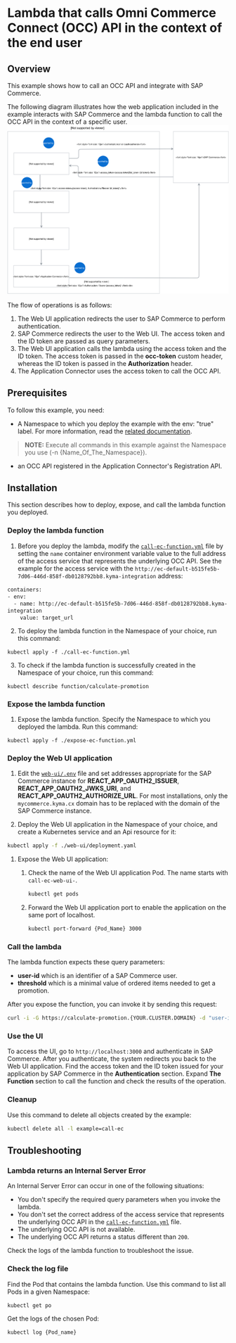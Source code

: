 # Lambda that calls Omni Commerce Connect (OCC) API in the context of the end user

## Overview

This example shows how to call an OCC API and integrate with SAP Commerce.

The following diagram illustrates how the web application included in the example interacts with SAP Commerce and the lambda function to call the OCC API in the context of a specific user.
![](./diagram.svg)

The flow of operations is as follows:
1. The Web UI application redirects the user to SAP Commerce to perform authentication.
2. SAP Commerce redirects the user to the Web UI. The access token and the ID token are passed as query parameters.
3. The Web UI application calls the lambda using the access token and the ID token. The access token is passed in the **occ-token** custom header, whereas the ID token is passed in the **Authorization** header.
4. The Application Connector uses the access token to call the OCC API.    

## Prerequisites

To follow this example, you need:

- A Namespace to which you deploy the example with the env: "true" label. For more information, read the [related documentation](https://github.com/kyma-project/kyma/blob/master/docs/kyma/docs/011-details-namespaces.md).

>**NOTE:** Execute all commands in this example against the Namespace you use (-n {Name_Of_The_Namespace}).

- an OCC API registered in the Application Connector's Registration API.

## Installation

This section describes how to deploy, expose, and call the lambda function you deployed.

### Deploy the lambda function

1. Before you deploy the lambda, modify the [`call-ec-function.yml`](call-ec-function.yml) file by setting the `name` container environment variable value to the full address of the access service that represents the underlying OCC API. See the example for the access service with the `http://ec-default-b515fe5b-7d06-446d-858f-db0128792bb8.kyma-integration` address:  

```
containers:
- env:
  - name: http://ec-default-b515fe5b-7d06-446d-858f-db0128792bb8.kyma-integration
    value: target_url
```

2. To deploy the lambda function in the Namespace of your choice, run this command:
```
kubectl apply -f ./call-ec-function.yml
```

3. To check if the lambda function is successfully created in the Namespace of your choice, run this command:
```
kubectl describe function/calculate-promotion
```

### Expose the lambda function

1. Expose the lambda function. Specify the Namespace to which you deployed the lambda. Run this command:
```
kubectl apply -f ./expose-ec-function.yml
```

### Deploy the Web UI application

1. Edit the [`web-ui/.env`](web-ui/.env) file and set addresses appropriate for the SAP Commerce instance for
   **REACT_APP_OAUTH2_ISSUER**, **REACT_APP_OAUTH2_JWKS_URI**, and **REACT_APP_OAUTH2_AUTHORIZE_URL**.
   For most installations, only the `mycommerce.kyma.cx` domain has to be replaced with the domain of the SAP Commerce instance.

1. Deploy the Web UI application in the Namespace of your choice, and create a Kubernetes service and an Api resource for it:

  ```bash
  kubectl apply -f ./web-ui/deployment.yaml
  ```

1. Expose the Web UI application:

   1. Check the name of the Web UI application Pod. The name starts with `call-ec-web-ui-`.

      ```bash
      kubectl get pods
      ```

   1. Forward the Web UI application port to enable the application on the same port of localhost.

      ```bash
      kubectl port-forward {Pod_Name} 3000
      ```

### Call the lambda

The lambda function expects these query parameters:

- **user-id** which is an identifier of a SAP Commerce user.
- **threshold** which is a minimal value of ordered items needed to get a promotion.

After you expose the function, you can invoke it by sending this request:

```bash
curl -i -G https://calculate-promotion.{YOUR.CLUSTER.DOMAIN} -d "user-id={customer_id}" -d "threshold=1000" -H "occ-token: {EC_access_token}" -H "Authorization: Bearer {EC_ID_token}"
```

### Use the UI

To access the UI, go to `http://localhost:3000` and authenticate in SAP Commerce. After you authenticate, the system redirects you back to the Web UI application.
Find the access token and the ID token issued for your application by SAP Commerce in the **Authentication** section. Expand **The Function** section to call the function and check the results of the operation.

### Cleanup

Use this command to delete all objects created by the example:
```bash
kubectl delete all -l example=call-ec
```

## Troubleshooting

### Lambda returns an Internal Server Error

An Internal Server Error can occur in one of the following situations:
- You don't specify the required query parameters when you invoke the lambda.
- You don't set the correct address of the access service that represents the underlying OCC API in the [`call-ec-function.yml`](call-ec-function.yml) file.
- The underlying OCC API is not available.
- The underlying OCC API returns a status different than `200`.

Check the logs of the lambda function to troubleshoot the issue.

### Check the log file

Find the Pod that contains the lambda function. Use this command to list all Pods in a given Namespace:
```bash
kubectl get po
```

Get the logs of the chosen Pod:

```bash
kubectl log {Pod_name}
```      
